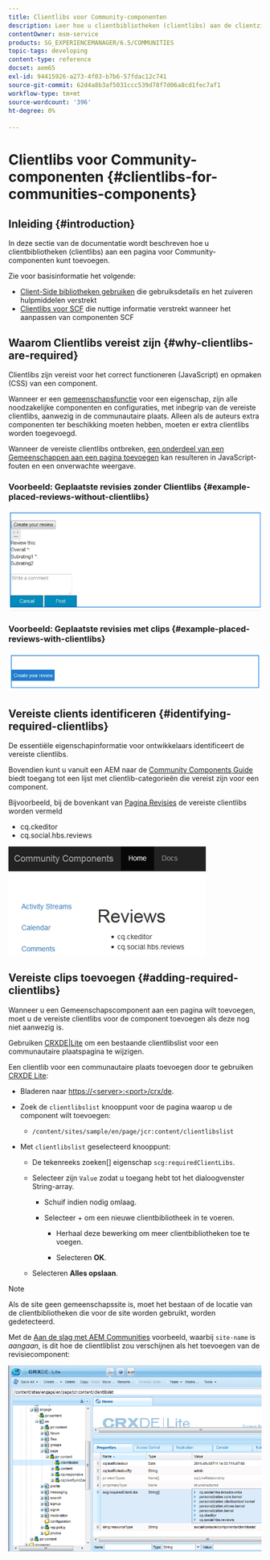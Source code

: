 ```yaml
---
title: Clientlibs voor Community-componenten
description: Leer hoe u clientbibliotheken (clientlibs) aan de clientzijde aan een pagina toevoegt, zodat u gebruiksdetails kunt verzamelen en foutopsporingsgereedschappen kunt gebruiken voor de onderdelen van de Gemeenschappen.
contentOwner: msm-service
products: SG_EXPERIENCEMANAGER/6.5/COMMUNITIES
topic-tags: developing
content-type: reference
docset: aem65
exl-id: 94415926-a273-4f03-b7b6-57fdac12c741
source-git-commit: 62d4a8b3af5031ccc539d78f7d06a8cd1fec7af1
workflow-type: tm+mt
source-wordcount: '396'
ht-degree: 0%

---
```


# Clientlibs voor Community-componenten {#clientlibs-for-communities-components}

## Inleiding {#introduction}

In deze sectie van de documentatie wordt beschreven hoe u clientbibliotheken (clientlibs) aan een pagina voor Community-componenten kunt toevoegen.

Zie voor basisinformatie het volgende:

* [Client-Side bibliotheken gebruiken](/help/sites-developing/clientlibs.md) die gebruiksdetails en het zuiveren hulpmiddelen verstrekt
* [Clientlibs voor SCF](/help/communities/client-customize.md#clientlibs) die nuttige informatie verstrekt wanneer het aanpassen van componenten SCF


## Waarom Clientlibs vereist zijn {#why-clientlibs-are-required}

Clientlibs zijn vereist voor het correct functioneren (JavaScript) en opmaken (CSS) van een component.

Wanneer er een [gemeenschapsfunctie](/help/communities/functions.md) voor een eigenschap, zijn alle noodzakelijke componenten en configuraties, met inbegrip van de vereiste clientlibs, aanwezig in de communautaire plaats. Alleen als de auteurs extra componenten ter beschikking moeten hebben, moeten er extra clientlibs worden toegevoegd.

Wanneer de vereiste clientlibs ontbreken, [een onderdeel van een Gemeenschappen aan een pagina toevoegen](/help/communities/author-communities.md) kan resulteren in JavaScript-fouten en een onverwachte weergave.

### Voorbeeld: Geplaatste revisies zonder Clientlibs {#example-placed-reviews-without-clientlibs}

![geplaatste beoordelingen](assets/placed-reviews.png)

### Voorbeeld: Geplaatste revisies met clips {#example-placed-reviews-with-clientlibs}

![revisies-clientlibs](assets/reviews-clientlibs.png)

## Vereiste clients identificeren {#identifying-required-clientlibs}

De essentiële eigenschapinformatie voor ontwikkelaars identificeert de vereiste clientlibs.

Bovendien kunt u vanuit een AEM naar de [Community Components Guide](/help/communities/components-guide.md) biedt toegang tot een lijst met clientlib-categorieën die vereist zijn voor een component.

Bijvoorbeeld, bij de bovenkant van [Pagina Revisies](https://localhost:4502/content/community-components/en/reviews.html) de vereiste clientlibs worden vermeld

* cq.ckeditor
* cq.social.hbs.reviews

![clientlibs-reviews](assets/clientlibs-reviews.png)

## Vereiste clips toevoegen {#adding-required-clientlibs}

Wanneer u een Gemeenschapscomponent aan een pagina wilt toevoegen, moet u de vereiste clientlibs voor de component toevoegen als deze nog niet aanwezig is.

Gebruiken [CRXDE|Lite](#using-crxde-lite) om een bestaande clientlibslist voor een communautaire plaatspagina te wijzigen.

Een clientlib voor een communautaire plaats toevoegen door te gebruiken [CRXDE Lite](/help/sites-developing/developing-with-crxde-lite.md):

* Bladeren naar [https://&lt;server>:&lt;port>/crx/de](https://localhost:4502/crx/de).
* Zoek de `clientlibslist` knooppunt voor de pagina waarop u de component wilt toevoegen:

   * `/content/sites/sample/en/page/jcr:content/clientlibslist`

* Met `clientlibslist` geselecteerd knooppunt:

   * De tekenreeks zoeken[] eigenschap `scg:requiredClientLibs`.
   * Selecteer zijn `Value` zodat u toegang hebt tot het dialoogvenster String-array.

      * Schuif indien nodig omlaag.
      * Selecteer + om een nieuwe clientbibliotheek in te voeren.

         * Herhaal deze bewerking om meer clientbibliotheken toe te voegen.

         * Selecteren **OK**.

   * Selecteren **Alles opslaan**.

>[!NOTE]
>
>Als de site geen gemeenschapssite is, moet het bestaan of de locatie van de clientbibliotheken die voor de site worden gebruikt, worden gedetecteerd.

Met de [Aan de slag met AEM Communities](/help/communities/getting-started.md) voorbeeld, waarbij `site-name` is *aangaan*, is dit hoe de clientliblist zou verschijnen als het toevoegen van de revisiecomponent:

![revisie-component](assets/review-component.png)
